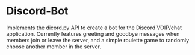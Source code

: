 # Discord-Bot

Implements the dicord.py API to create a bot for the Discord VOIP/chat application. Currently features greeting and goodbye messages when members join or leave the server, and a simple roulette game to randomly choose another member in the server.
